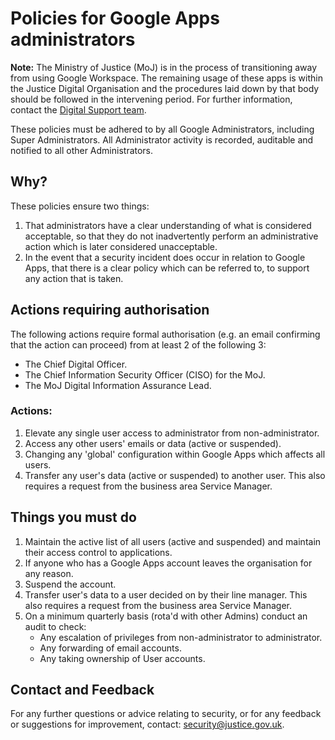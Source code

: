 # Policies for Google Apps administrators

**Note:** The Ministry of Justice \(MoJ\) is in the process of transitioning away from using Google Workspace. The remaining usage of these apps is within the Justice Digital Organisation and the procedures laid down by that body should be followed in the intervening period. For further information, contact the [Digital Support team](mailto:digitalsupport@digital.justice.gov.uk).

These policies must be adhered to by all Google Administrators, including Super Administrators. All Administrator activity is recorded, auditable and notified to all other Administrators.

## Why?

These policies ensure two things:

1.  That administrators have a clear understanding of what is considered acceptable, so that they do not inadvertently perform an administrative action which is later considered unacceptable.
2.  In the event that a security incident does occur in relation to Google Apps, that there is a clear policy which can be referred to, to support any action that is taken.

## Actions requiring authorisation

The following actions require formal authorisation \(e.g. an email confirming that the action can proceed\) from at least 2 of the following 3:

-   The Chief Digital Officer.
-   The Chief Information Security Officer \(CISO\) for the MoJ.
-   The MoJ Digital Information Assurance Lead.

### Actions:

1.  Elevate any single user access to administrator from non-administrator.
2.  Access any other users' emails or data \(active or suspended\).
3.  Changing any 'global' configuration within Google Apps which affects all users.
4.  Transfer any user's data \(active or suspended\) to another user. This also requires a request from the business area Service Manager.

## Things you must do

1.  Maintain the active list of all users \(active and suspended\) and maintain their access control to applications.
2.  If anyone who has a Google Apps account leaves the organisation for any reason.
3.  Suspend the account.
4.  Transfer user's data to a user decided on by their line manager. This also requires a request from the business area Service Manager.
5.  On a minimum quarterly basis \(rota'd with other Admins\) conduct an audit to check:
    -   Any escalation of privileges from non-administrator to administrator.
    -   Any forwarding of email accounts.
    -   Any taking ownership of User accounts.

## Contact and Feedback

For any further questions or advice relating to security, or for any feedback or suggestions for improvement, contact: [security@justice.gov.uk](mailto:security@justice.gov.uk).

